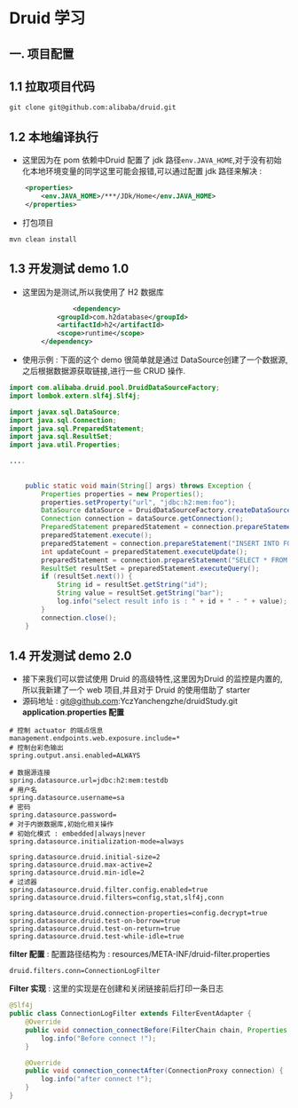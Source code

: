 # Druid 学习

## 一. 项目配置

## 1.1 拉取项目代码

```shell
git clone git@github.com:alibaba/druid.git
```

## 1.2 本地编译执行

- 这里因为在 pom 依赖中Druid 配置了 jdk 路径`env.JAVA_HOME`,对于没有初始化本地环境变量的同学这里可能会报错,可以通过配置 jdk 路径来解决 : 

```xml
	<properties>
		<env.JAVA_HOME>/***/JDk/Home</env.JAVA_HOME>
	</properties>
```

- 打包项目

```shell
mvn clean install
```


## 1.3 开发测试 demo 1.0

- 这里因为是测试,所以我使用了 H2 数据库

```xml
				<dependency>
            <groupId>com.h2database</groupId>
            <artifactId>h2</artifactId>
            <scope>runtime</scope>
        </dependency>
```

- 使用示例 : 下面的这个 demo 很简单就是通过 DataSource创建了一个数据源,之后根据数据源获取链接,进行一些 CRUD 操作.

```java
import com.alibaba.druid.pool.DruidDataSourceFactory;
import lombok.extern.slf4j.Slf4j;

import javax.sql.DataSource;
import java.sql.Connection;
import java.sql.PreparedStatement;
import java.sql.ResultSet;
import java.util.Properties;

....
  
 
	public static void main(String[] args) throws Exception {
        Properties properties = new Properties();
        properties.setProperty("url", "jdbc:h2:mem:foo");
        DataSource dataSource = DruidDataSourceFactory.createDataSource(properties);
        Connection connection = dataSource.getConnection();
        PreparedStatement preparedStatement = connection.prepareStatement("CREATE TABLE FOO (ID INT IDENTITY, BAR VARCHAR(64))");
        preparedStatement.execute();
        preparedStatement = connection.prepareStatement("INSERT INTO FOO (ID, BAR) VALUES (1, 'aaa')");
        int updateCount = preparedStatement.executeUpdate();
        preparedStatement = connection.prepareStatement("SELECT * FROM FOO");
        ResultSet resultSet = preparedStatement.executeQuery();
        if (resultSet.next()) {
            String id = resultSet.getString("id");
            String value = resultSet.getString("bar");
            log.info("select result info is : " + id + " - " + value);
        }
        connection.close();
    }
```

## 1.4 开发测试 demo 2.0

- 接下来我们可以尝试使用 Druid 的高级特性,这里因为Druid 的监控是内置的,所以我新建了一个 web 项目,并且对于 Druid 的使用借助了 starter
- 源码地址 : git@github.com:YczYanchengzhe/druidStudy.git
**application.properties 配置**

```text
# 控制 actuator 的端点信息
management.endpoints.web.exposure.include=*
# 控制台彩色输出
spring.output.ansi.enabled=ALWAYS

# 数据源连接
spring.datasource.url=jdbc:h2:mem:testdb
# 用户名
spring.datasource.username=sa
# 密码
spring.datasource.password=
# 对于内嵌数据库,初始化相关操作
# 初始化模式 : embedded|always|never
spring.datasource.initialization-mode=always

spring.datasource.druid.initial-size=2
spring.datasource.druid.max-active=2
spring.datasource.druid.min-idle=2
# 过滤器
spring.datasource.druid.filter.config.enabled=true
spring.datasource.druid.filters=config,stat,slf4j,conn

spring.datasource.druid.connection-properties=config.decrypt=true
spring.datasource.druid.test-on-borrow=true
spring.datasource.druid.test-on-return=true
spring.datasource.druid.test-while-idle=true
```

**filter 配置** : 配置路径结构为 : resources/META-INF/druid-filter.properties

```text
druid.filters.conn=ConnectionLogFilter
```

**Filter 实现** : 这里的实现是在创建和关闭链接前后打印一条日志

```java
@Slf4j
public class ConnectionLogFilter extends FilterEventAdapter {
	@Override
	public void connection_connectBefore(FilterChain chain, Properties info) {
		log.info("Before connect !");
	}

	@Override
	public void connection_connectAfter(ConnectionProxy connection) {
		log.info("after connect !");
	}
}
```

